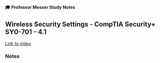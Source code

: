 #### 🎓 Professor Messer Study Notes

##  Wireless Security Settings - CompTIA Security+ SY0-701 - 4.1

[Link to video](https://youtu.be/KaqKoKNEKnE?si=QE84QZYOkCIxUcXt)

### Notes


